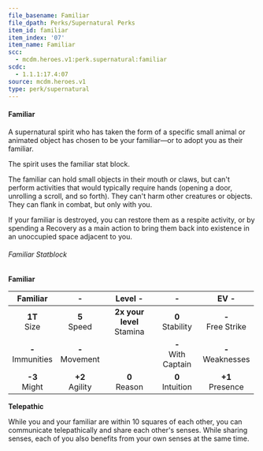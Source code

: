 ```yaml
---
file_basename: Familiar
file_dpath: Perks/Supernatural Perks
item_id: familiar
item_index: '07'
item_name: Familiar
scc:
  - mcdm.heroes.v1:perk.supernatural:familiar
scdc:
  - 1.1.1:17.4:07
source: mcdm.heroes.v1
type: perk/supernatural
---
```


#### Familiar

A supernatural spirit who has taken the form of a specific small animal or animated object has chosen to be your familiar—or to adopt you as their familiar.

The spirit uses the familiar stat block.

The familiar can hold small objects in their mouth or claws, but can't perform activities that would typically require hands (opening a door, unrolling a scroll, and so forth). They can't harm other creatures or objects. They can flank in combat, but only with you.

If your familiar is destroyed, you can restore them as a respite activity, or by spending a Recovery as a main action to bring them back into existence in an unoccupied space adjacent to you.

###### Familiar Statblock

**Familiar**

<table style="width:99%;">
<colgroup>
<col style="width: 18%" />
<col style="width: 16%" />
<col style="width: 26%" />
<col style="width: 20%" />
<col style="width: 19%" />
</colgroup>
<thead>
<tr class="header">
<th style="text-align: center;">Familiar</th>
<th style="text-align: center;">-</th>
<th style="text-align: center;">Level -</th>
<th style="text-align: center;">-</th>
<th style="text-align: center;">EV -</th>
</tr>
</thead>
<tbody>
<tr class="odd">
<td style="text-align: center;"><strong>1T</strong><br />
Size</td>
<td style="text-align: center;"><strong>5</strong><br />
Speed</td>
<td style="text-align: center;"><strong>2x your level</strong><br />
Stamina</td>
<td style="text-align: center;"><strong>0</strong><br />
Stability</td>
<td style="text-align: center;"><strong>-</strong><br />
Free Strike</td>
</tr>
<tr class="even">
<td style="text-align: center;"><strong>-</strong><br />
Immunities</td>
<td style="text-align: center;"><strong>-</strong><br />
Movement</td>
<td style="text-align: center;"></td>
<td style="text-align: center;"><strong>-</strong><br />
With Captain</td>
<td style="text-align: center;"><strong>-</strong><br />
Weaknesses</td>
</tr>
<tr class="odd">
<td style="text-align: center;"><strong>-3</strong><br />
Might</td>
<td style="text-align: center;"><strong>+2</strong><br />
Agility</td>
<td style="text-align: center;"><strong>0</strong><br />
Reason</td>
<td style="text-align: center;"><strong>0</strong><br />
Intuition</td>
<td style="text-align: center;"><strong>+1</strong><br />
Presence</td>
</tr>
</tbody>
</table>

**Telepathic**

While you and your familiar are within 10 squares of each other, you can communicate telepathically and share each other's senses. While sharing senses, each of you also benefits from your own senses at the same time.
